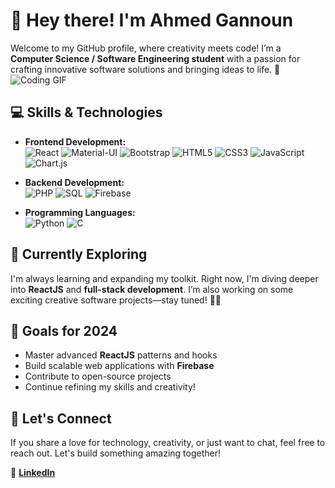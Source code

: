 # 👋 Hey there! I'm Ahmed Gannoun

Welcome to my GitHub profile, where creativity meets code! I’m a **Computer Science / Software Engineering student** with a passion for crafting innovative software solutions and bringing ideas to life. 🚀
![Coding GIF](https://media1.giphy.com/media/bGgsc5mWoryfgKBx1u/200w.gif?cid=6c09b9523fggpzuhlcnnw9ldcabqz1y5ix0gcwsgzywdf2h4&ep=v1_gifs_search&rid=200w.gif&ct=g)

## 💻 Skills & Technologies

- **Frontend Development:**  
  ![React](https://img.shields.io/badge/-React-61DAFB?logo=react&logoColor=white&style=flat) 
  ![Material-UI](https://img.shields.io/badge/-Material--UI-007FFF?logo=mui&logoColor=white&style=flat) 
  ![Bootstrap](https://img.shields.io/badge/-Bootstrap-7952B3?logo=bootstrap&logoColor=white&style=flat) 
  ![HTML5](https://img.shields.io/badge/-HTML5-E34F26?logo=html5&logoColor=white&style=flat) 
  ![CSS3](https://img.shields.io/badge/-CSS3-1572B6?logo=css3&logoColor=white&style=flat) 
  ![JavaScript](https://img.shields.io/badge/-JavaScript-F7DF1E?logo=javascript&logoColor=black&style=flat) 
  ![Chart.js](https://img.shields.io/badge/-Chart.js-FF6384?logo=chart.js&logoColor=white&style=flat)

- **Backend Development:**  
  ![PHP](https://img.shields.io/badge/-PHP-777BB4?logo=php&logoColor=white&style=flat) 
  ![SQL](https://img.shields.io/badge/-SQL-4479A1?logo=postgresql&logoColor=white&style=flat) 
  ![Firebase](https://img.shields.io/badge/-Firebase-FFCA28?logo=firebase&logoColor=white&style=flat)

- **Programming Languages:**  
  ![Python](https://img.shields.io/badge/-Python-3776AB?logo=python&logoColor=white&style=flat) 
  ![C](https://img.shields.io/badge/-C-A8B9CC?logo=c&logoColor=white&style=flat)

## 🌱 Currently Exploring

I'm always learning and expanding my toolkit. Right now, I'm diving deeper into **ReactJS** and **full-stack development**. I’m also working on some exciting creative software projects—stay tuned! 🎨💡

## 🎯 Goals for 2024

- Master advanced **ReactJS** patterns and hooks
- Build scalable web applications with **Firebase**
- Contribute to open-source projects
- Continue refining my skills and creativity!

## 🚀 Let's Connect

If you share a love for technology, creativity, or just want to chat, feel free to reach out. Let's build something amazing together!

💼 **[LinkedIn](https://www.linkedin.com/in/ahmed-gannoun/)** 
